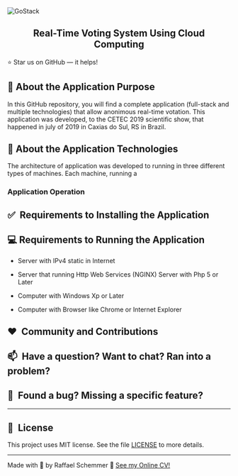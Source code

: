 <img alt="GoStack" src="https://s7.gifyu.com/images/banner1e0b6f65bf2500fd.gif" />

<div align="center">
  <h2>
    Real-Time Voting System Using Cloud Computing
  </h2>

</div>

:star: Star us on GitHub — it helps!

## :rocket: About the Application Purpose

In this GitHub repository, you will find a complete application (full-stack and multiple technologies) that allow anonimous real-time votation. This application was developed, to the CETEC 2019 scientific show, that happened in july of 2019 in Caxias do Sul, RS in Brazil. 

## :rocket: About the Application Technologies

The architecture of application was developed to running in three different types of machines. Each machine, running a 

### Application Operation

## ✅&nbsp; Requirements to Installing the Application

## :computer: Requirements to Running the Application

- Server with IPv4 static in Internet
- Server that running Http Web Services (NGINX)
Server with Php 5 or Later

- Computer with Windows Xp or Later
- Computer with Browser like Chrome or Internet Explorer

## ❤️&nbsp; Community and Contributions

## 📫&nbsp; Have a question? Want to chat? Ran into a problem?

## 🤝&nbsp; Found a bug? Missing a specific feature?

---

## 📘&nbsp; License

This project uses MIT license. See the file [LICENSE](LICENSE) to more details.

---

Made with 💜 by Raffael Schemmer :wave: [See my Online CV!](https://www.raffael.dev)
